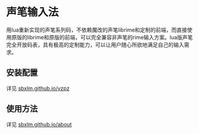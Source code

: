 # 声笔输入法

用lua重新实现的声笔系列码，不依赖魔改的声笔librime和定制的前端，而直接使用原版的librime和原版的前端，可以完全兼容非声笔的rime输入方案。lua版声笔完全开放码表，具有极高的定制能力，可以让用户随心所欲地满足自己的输入需求。

## 安装配置

详见 [sbxlm.github.io/vzpz](sbxlm.github.io/vzpz)

## 使用方法

详见 [sbxlm.github.io/about](sbxlm.github.io/about)
